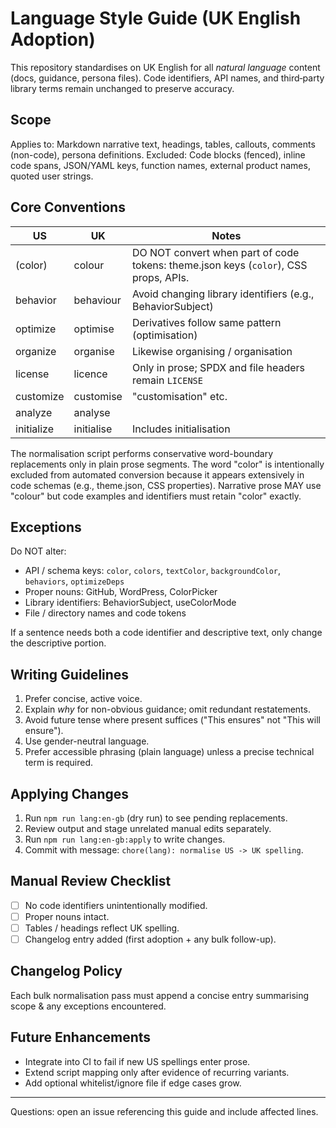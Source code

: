 # Language Style Guide (UK English Adoption)

This repository standardises on UK English for all _natural language_ content (docs, guidance, persona files). Code identifiers, API names, and third‑party library terms remain unchanged to preserve accuracy.

## Scope

Applies to: Markdown narrative text, headings, tables, callouts, comments (non-code), persona definitions.
Excluded: Code blocks (fenced), inline code spans, JSON/YAML keys, function names, external product names, quoted user strings.

## Core Conventions

| US         | UK         | Notes                                                                                |
| ---------- | ---------- | ------------------------------------------------------------------------------------ |
| (color)    | colour     | DO NOT convert when part of code tokens: theme.json keys (`color`), CSS props, APIs. |
| behavior   | behaviour  | Avoid changing library identifiers (e.g., BehaviorSubject)                           |
| optimize   | optimise   | Derivatives follow same pattern (optimisation)                                       |
| organize   | organise   | Likewise organising / organisation                                                   |
| license    | licence    | Only in prose; SPDX and file headers remain `LICENSE`                                |
| customize  | customise  | "customisation" etc.                                                                 |
| analyze    | analyse    |                                                                                      |
| initialize | initialise | Includes initialisation                                                              |

The normalisation script performs conservative word-boundary replacements only in plain prose segments. The word "color" is intentionally excluded from automated conversion because it appears extensively in code schemas (e.g., theme.json, CSS properties). Narrative prose MAY use "colour" but code examples and identifiers must retain "color" exactly.

## Exceptions

Do NOT alter:

- API / schema keys: `color`, `colors`, `textColor`, `backgroundColor`, `behaviors`, `optimizeDeps`
- Proper nouns: GitHub, WordPress, ColorPicker
- Library identifiers: BehaviorSubject, useColorMode
- File / directory names and code tokens

If a sentence needs both a code identifier and descriptive text, only change the descriptive portion.

## Writing Guidelines

1. Prefer concise, active voice.
2. Explain _why_ for non-obvious guidance; omit redundant restatements.
3. Avoid future tense where present suffices ("This ensures" not "This will ensure").
4. Use gender-neutral language.
5. Prefer accessible phrasing (plain language) unless a precise technical term is required.

## Applying Changes

1. Run `npm run lang:en-gb` (dry run) to see pending replacements.
2. Review output and stage unrelated manual edits separately.
3. Run `npm run lang:en-gb:apply` to write changes.
4. Commit with message: `chore(lang): normalise US -> UK spelling`.

## Manual Review Checklist

- [ ] No code identifiers unintentionally modified.
- [ ] Proper nouns intact.
- [ ] Tables / headings reflect UK spelling.
- [ ] Changelog entry added (first adoption + any bulk follow-up).

## Changelog Policy

Each bulk normalisation pass must append a concise entry summarising scope & any exceptions encountered.

## Future Enhancements

- Integrate into CI to fail if new US spellings enter prose.
- Extend script mapping only after evidence of recurring variants.
- Add optional whitelist/ignore file if edge cases grow.

---

Questions: open an issue referencing this guide and include affected lines.
